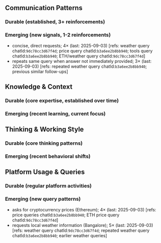 ## Communication Patterns
### Durable (established, 3+ reinforcements)

### Emerging (new signals, 1-2 reinforcements)
- concise, direct requests; 4× (last: 2025-09-03) [refs: weather query chatId:`9dc78cc3d67f4d`; price query chatId:`b3a6ee2b8bb940`; tools query chatId:`b3a6ee2b8bb940`; ETH/weather query chatId:`9dc78cc3d67f4d`]
- repeats same query when answer not immediately provided; 3× (last: 2025-09-03) [refs: repeated weather query chatId:`b3a6ee2b8bb940`; previous similar follow-ups]

## Knowledge & Context
### Durable (core expertise, established over time)

### Emerging (recent learning, current focus)

## Thinking & Working Style
### Durable (core thinking patterns)

### Emerging (recent behavioral shifts)

## Platform Usage & Queries
### Durable (regular platform activities)

### Emerging (new query patterns)
- asks for cryptocurrency prices (Ethereum); 4× (last: 2025-09-03) [refs: price queries chatId:`b3a6ee2b8bb940`; ETH price query chatId:`9dc78cc3d67f4d`]
- requests local weather information (Bangalore); 5× (last: 2025-09-03) [refs: weather query chatId:`9dc78cc3d67f4d`; repeated weather query chatId:`b3a6ee2b8bb940`; earlier weather queries]
